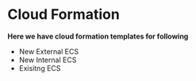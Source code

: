 # **Cloud Formation**

**Here we have cloud formation templates for following**

- New External ECS
- New Internal ECS
- Exisitng ECS
